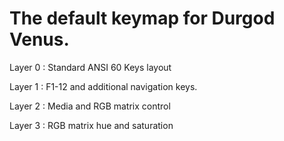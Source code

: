 # The default keymap for Durgod Venus.

Layer 0 : Standard ANSI 60 Keys layout

Layer 1 : F1-12 and additional navigation keys.

Layer 2 : Media and RGB matrix control

Layer 3 : RGB matrix hue and saturation
